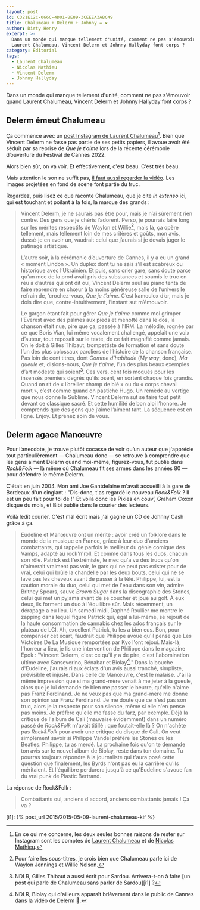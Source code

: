 ```yaml
---
layout: post
id: C321E12C-066C-4D01-8E89-3CEEEA3ABC49
title: Chalumeau + Delerm + Johnny = ❤️
author: Dirty Henry
excerpt: >-
  Dans un monde qui manque tellement d'unité, comment ne pas s'émouvoir quand
  Laurent Chalumeau, Vincent Delerm et Johnny Hallyday font corps ?
category: Éditorial
tags:
  - Laurent Chalumeau
  - Nicolas Mathieu
  - Vincent Delerm
  - Johnny Hallyday
---
```


Dans un monde qui manque tellement d'unité, comment ne pas s'émouvoir quand
Laurent Chalumeau, Vincent Delerm et Johnny Hallyday font corps ?

## Delerm émeut Chalumeau

Ça commence avec un [post Instagram de Laurent Chalumeau][1][^1]. Bien que
Vincent Delerm ne fasse pas partie de ses petits papiers, il avoue avoir été
séduit par sa reprise de _Que je t'aime_ lors de la récente cérémonie
d’ouverture du Festival de Cannes 2022.

Alors bien sûr, on va voir. Et effectivement, c'est beau. C’est très beau.

Mais attention le son ne suffit pas, [il faut aussi regarder la vidéo][2]. Les
images projetées en fond de scène font partie du truc.

Regardez, puis lisez ce que raconte Chalumeau, que je cite _in extenso_ ici, qui
est touchant et poilant à la fois, la marque des grands :

> Vincent Delerm, je ne saurais pas être pour, mais je n’ai sûrement rien
> contre. Des gens que je chéris l’adorent. Perso, je pourrais faire long sur
> les mérites respectifs de Waylon et Willie[^2], mais là, ça opère tellement,
> mais tellement loin de mes critères et goûts, mon avis, dussé-je en avoir un,
> vaudrait celui que j’aurais si je devais juger le patinage artistique.
>
> L’autre soir, à la cérémonie d’ouverture de Cannes, il y a eu un grand
> « moment Lindon ». Un duplex dont tu ne sais s’il est scabreux ou historique
> avec l’Ukrainien. Et puis, sans crier gare, sans doute parce qu’un mec de la
> prod avait pris des substances et soumis le truc en réu à d’autres qui ont dit
> oui, Vincent Delerm seul au piano tenta de faire reprendre en chœur à la moins
> généreuse salle de l’univers le refrain de, ‘crochez-vous, _Que je t’aime_.
> C’est kamoulox d’or, mais je dois dire que, contre-intuitivement, l’instant
> sut m’émouvoir.
>
> Le garçon étant fait pour gérer _Que je t’aime_ comme moi grimper l’Everest
> avec des palmes aux pieds et menotté dans le dos, la chanson était nue, pire
> que ça, passée à l’IRM. La mélodie, rognée par ce que Boris Vian, lui même
> vocalement challengé, appelait une voix d’auteur, tout reposait sur le texte,
> de ce fait magnifié comme jamais. On le doit à Gilles Thibaut, trompettiste de
> formation et sans doute l’un des plus colossaux paroliers de l’histoire de la
> chanson française. Pas loin de cent titres, dont _Comme d’habitude_ (_My way_,
> donc), _Ma gueule_ et, disions-nous, _Que je t’aime_, l’un des plus beaux
> exemples d’art modeste qui soient[^3]. Ces vers, cent fois moqués pour les
> insensés premiers degrés qu’ils osent, en sortent chaque fois grandis. Quand
> on rit de « l’oreiller champ de blé » ou du « corps cheval mort », c’est comme
> quand on pastiche Hugo. Un remède au vertige que nous donne le Sublime.
> Vincent Delerm sut se faire tout petit devant ce classique sacré. Et cette
> humilité de bon aloi l’honore. Je comprends que des gens que j’aime l’aiment
> tant. La séquence est en ligne. Enjoy. Et prenez soin de vous.

## Delerm agace Manœuvre

Pour l’anecdote, je trouve plutôt cocasse de voir qu’un auteur que j'apprécie
tout particulièrement — Chalumeau donc — se retrouve à comprendre que les gens
aiment Delerm quand moi-même, figurez-vous, fut publié dans _Rock&Folk_ — là
même où Chalumeau fit ses armes dans les années 80 — pour défendre le même
Delerm.

C'était en juin 2004. Mon ami Joe Gantdelaine m'avait accueilli à la gare de
Bordeaux d'un cinglant : "Dis-donc, t'as regardé le nouveau *Rock&Folk* ? Il est
un peu fait pour toi dé !" Et voilà donc les Pixies en couv’, Graham Coxon
disque du mois, et Bibi publié dans le courier des lecteurs.

Voilà ledit courier. C'est mal écrit mais j'ai gagné un CD de Johnny Cash grâce
à ça.

> Eudeline et Manœuvre ont un mérite : avoir créé un folklore dans le monde de
> la musique en France, grâce à leur duo d'anciens combattants, qui rappelle
> parfois le meilleur du génie comique des Vamps, adapté au rock'n'roll. Et
> comme dans tous les duos, chacun son rôle. Patrick est l'extrémiste, le mec
> qu'a vu des trucs qu'on n'aimerait vraiment pas voir, le gars qui ne peut pas
> exister pour de vrai, celui qui brûle la chandelle par les deux bouts, celui
> qui ne se lave pas les cheveux avant de passer à la télé. Philippe, lui, est
> la caution morale du duo, celui qui met de l'eau dans son vin, admire Britney
> Spears, sauve _Brown Sugar_ dans la discographie des Stones, celui qui met un
> pyjama avant de se coucher et joue au golf. À eux deux, ils forment un duo à
> l'équilibre sûr. Mais récemment, un dérapage a eu lieu. Un samedi midi, Daphné
> Roullier me montre le zapping dans lequel figure Patrick qui, égal à lui-même,
> se réjouit de la haute consommation de cannabis chez les ados français sur le
> plateau de LCI. Ah, excellent Patrick, tu les a bien eus. Bon, pour compenser
> cet écart, faudrait que Philippe avoue qu'il pense que Les Victoires De La
> Musique remportées par Kyo l'ont réjoui. Mais-là, l'horreur a lieu, je lis une
> intervention de Philippe dans le magazine Epok : "Vincent Delerm, c'est ce
> qu'il y a de pire, c'est l'abomination ultime avec Sanseverino, Bénabar et
> Biolay[^4]." Dans la bouche d'Eudeline, j'aurais ri aux éclats d'un avis aussi
> tranché, simpliste, prévisible et injuste. Dans celle de Manœuvre, c'est le
> malaise. J'ai la même impression que si ma grand-mère venait à me jeter à la
> gueule, alors que je lui demande de bien me passer le beurre, qu'elle n'aime
> pas Franz Ferdinand. Je ne veux pas que ma grand-mère me donne son opinion sur
> Franz Ferdinand. Je me doute que ce n'est pas son truc, alors je la respecte
> pour son silence, même si elle n'en pense pas moins. Je préfère qu'elle me
> fasse du farz, par exemple. Déjà la critique de l'album de Cali (mauvaise
> évidemment) dans un numéro passé de _Rock&Folk_ m'avait titillé : que
> foutait-elle là ? On n'achète pas _Rock&Folk_ pour avoir une critique du
> disque de Cali. On veut simplement savoir si Philippe Vandel préfère les
> Stones ou les Beatles. Philippe, tu as merdé. La prochaine fois qu'on te
> demande ton avis sur le nouvel album de Biolay, reste dans ton domaine. Tu
> pourras toujours répondre à la journaliste qui t'aura posé cette question que
> finalement, les Byrds n'ont pas eu la carrière qu'ils méritaient. Et
> l'équilibre perdurera jusqu'à ce qu'Eudeline s'avoue fan du vrai punk de
> Plastic Bertrand.

La réponse de Rock&Folk :

> Combattants oui, anciens d'accord, anciens combattants jamais ! Ça va ?

[^1]:
    En ce qui me concerne, les deux seules bonnes raisons de rester sur
    Instagram sont les comptes de [Laurent Chalumeau][3] et de [Nicolas
    Mathieu][4].

[^2]:
    Pour faire les sous-titres, je crois bien que Chalumeau parle ici de Waylon
    Jennings et Willie Nelson.

[^3]:
    NDLR, Gilles Thibaut a aussi écrit pour Sardou. Arrivera-t-on à faire [un
    post qui parle de Chalumeau sans parler de Sardou][i1] ?

[^4]:
    NDLR, Biolay qui d'ailleurs apparaît brièvement dans le public de Cannes
    dans la vidéo de Delerm 🤯.

[i1]: {% post_url 2015/2015-05-09-laurent-chalumeau-kif %}

[1]: https://www.instagram.com/p/CdtuLwOrmN0/
[2]:
  https://www.france.tv/films/festival-de-cannes/3451306-vincent-delerm-reprend-que-je-t-aime.html
  "Vincent Delerm chante Que je t'aime lors de la cérémonie d'ouverture du festival de Cannes 2022"
[3]:
  https://www.instagram.com/laurentchalumeau10/
  "Compte Instagram de Laurent Chalumeau"
[4]:
  https://www.instagram.com/nicolasmathieu/
  "Compte Instagram de Nicolas Mathieu"
